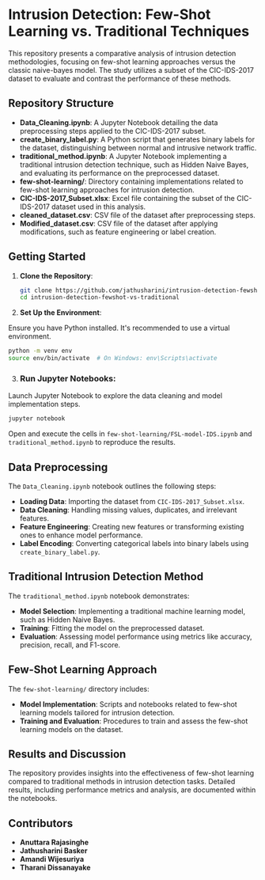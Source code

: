 # Intrusion Detection: Few-Shot Learning vs. Traditional Techniques

This repository presents a comparative analysis of intrusion detection methodologies, focusing on few-shot learning approaches versus the classic naive-bayes model. The study utilizes a subset of the CIC-IDS-2017 dataset to evaluate and contrast the performance of these methods.

## Repository Structure

- **Data_Cleaning.ipynb**: A Jupyter Notebook detailing the data preprocessing steps applied to the CIC-IDS-2017 subset.
- **create_binary_label.py**: A Python script that generates binary labels for the dataset, distinguishing between normal and intrusive network traffic.
- **traditional_method.ipynb**: A Jupyter Notebook implementing a traditional intrusion detection technique, such as Hidden Naive Bayes, and evaluating its performance on the preprocessed dataset.
- **few-shot-learning/**: Directory containing implementations related to few-shot learning approaches for intrusion detection.
- **CIC-IDS-2017_Subset.xlsx**: Excel file containing the subset of the CIC-IDS-2017 dataset used in this analysis.
- **cleaned_dataset.csv**: CSV file of the dataset after preprocessing steps.
- **Modified_dataset.csv**: CSV file of the dataset after applying modifications, such as feature engineering or label creation.

## Getting Started

1. **Clone the Repository**:

   ```bash
   git clone https://github.com/jathusharini/intrusion-detection-fewshot-vs-traditional.git
   cd intrusion-detection-fewshot-vs-traditional
   ```

2. **Set Up the Environment**:

Ensure you have Python installed. It's recommended to use a virtual environment.

```bash
python -m venv env
source env/bin/activate  # On Windows: env\Scripts\activate
```

3. ### Run Jupyter Notebooks:

Launch Jupyter Notebook to explore the data cleaning and model implementation steps.

```bash
jupyter notebook
```

Open and execute the cells in `few-shot-learning/FSL-model-IDS.ipynb` and `traditional_method.ipynb` to reproduce the results.

## Data Preprocessing

The `Data_Cleaning.ipynb` notebook outlines the following steps:

- **Loading Data**: Importing the dataset from `CIC-IDS-2017_Subset.xlsx`.
- **Data Cleaning**: Handling missing values, duplicates, and irrelevant features.
- **Feature Engineering**: Creating new features or transforming existing ones to enhance model performance.
- **Label Encoding**: Converting categorical labels into binary labels using `create_binary_label.py`.

## Traditional Intrusion Detection Method

The `traditional_method.ipynb` notebook demonstrates:

- **Model Selection**: Implementing a traditional machine learning model, such as Hidden Naive Bayes.
- **Training**: Fitting the model on the preprocessed dataset.
- **Evaluation**: Assessing model performance using metrics like accuracy, precision, recall, and F1-score.

## Few-Shot Learning Approach

The `few-shot-learning/` directory includes:

- **Model Implementation**: Scripts and notebooks related to few-shot learning models tailored for intrusion detection.
- **Training and Evaluation**: Procedures to train and assess the few-shot learning models on the dataset.

## Results and Discussion

The repository provides insights into the effectiveness of few-shot learning compared to traditional methods in intrusion detection tasks. Detailed results, including performance metrics and analysis, are documented within the notebooks.

## Contributors

- **Anuttara Rajasinghe**
- **Jathusharini Basker**
- **Amandi Wijesuriya**
- **Tharani Dissanayake**

